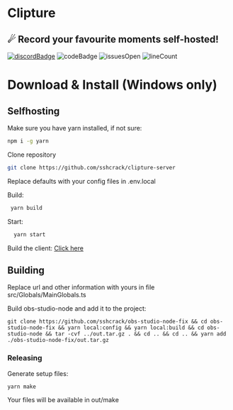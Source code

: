 # Clipture
## ☄ Record your favourite moments self-hosted!
[![discordBadge](https://img.shields.io/discord/638769122330804234?style=for-the-badge&color=7289da)](https://discord.gg/WHYhUF4)
![codeBadge](https://img.shields.io/github/languages/code-size/sshcrack/clipture?style=for-the-badge)
![issuesOpen](https://img.shields.io/github/issues/sshcrack/clipture?style=for-the-badge)
![lineCount](https://img.shields.io/tokei/lines/github/sshcrack/clipture?style=for-the-badge)


# Download & Install (Windows only)
<!-- BEGIN LATEST DOWNLOAD BUTTON -->
<!-- END LATEST DOWNLOAD BUTTON -->

## Selfhosting
Make sure you have yarn installed, if not sure:
```bash
npm i -g yarn
```

Clone repository
```bash
git clone https://github.com/sshcrack/clipture-server
```
Replace defaults with your config files in .env.local

Build:
```bash
 yarn build
```

Start: 
```bash
  yarn start
```

Build the client: 
<a href="#building">Click here</a>

## Building
Replace url and other information with yours in file src/Globals/MainGlobals.ts

Build obs-studio-node and add it to the project:
```
git clone https://github.com/sshcrack/obs-studio-node-fix && cd obs-studio-node-fix && yarn local:config && yarn local:build && cd obs-studio-node && tar -cvf ../out.tar.gz . && cd .. && cd .. && yarn add ./obs-studio-node-fix/out.tar.gz
```

### Releasing
Generate setup files:
```bash
yarn make
```
Your files will be available in out/make
